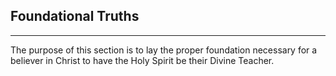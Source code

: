 ## Foundational Truths  
___

The purpose of this section is to lay the proper foundation necessary for a believer in Christ to have the Holy Spirit be their Divine Teacher.  
